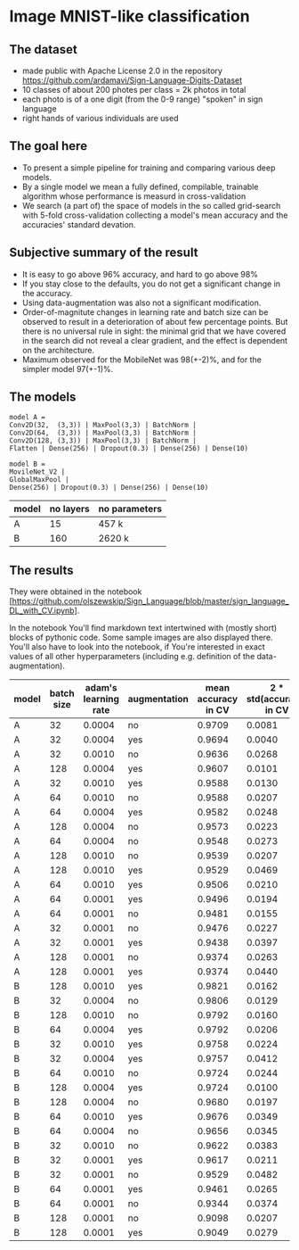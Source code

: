 # Image MNIST-like classification

## The dataset
* made public with Apache License 2.0 in the repository https://github.com/ardamavi/Sign-Language-Digits-Dataset
* 10 classes of about 200 photes per class = 2k photos in total
* each photo is of a one digit (from the 0-9 range) "spoken" in sign language
* right hands of various individuals are used
## The goal here
* To present a simple pipeline for training and comparing various deep models.
* By a single model we mean a fully defined, compilable, trainable algorithm whose performance is measurd in cross-validation
* We search (a part of) the space of models in the so called grid-search with 5-fold cross-validation collecting a model's mean accuracy and the accuracies' standard devation.

## Subjective summary of the result
* It is easy to go above 96% accuracy, and hard to go above 98%
* If you stay close to the defaults, you do not get a significant change in the accuracy.
* Using data-augmentation was also not a significant modification.
* Order-of-magnitute changes in learning rate and batch size can be observed to result in a deterioration of about few percentage points. But there is no universal rule in sight: the minimal grid that we have covered in the search did not reveal a clear gradient, and the effect is dependent on the architecture.
* Maximum observed for the MobileNet was 98(+-2)%, and for the simpler model 97(+-1)%.


## The models
```
model A =
Conv2D(32,  (3,3)) | MaxPool(3,3) | BatchNorm |
Conv2D(64,  (3,3)) | MaxPool(3,3) | BatchNorm |
Conv2D(128, (3,3)) | MaxPool(3,3) | BatchNorm |
Flatten | Dense(256) | Dropout(0.3) | Dense(256) | Dense(10)
```
```
model B =
MovileNet_V2 |
GlobalMaxPool |
Dense(256) | Dropout(0.3) | Dense(256) | Dense(10)
```
model | no layers | no parameters
--- | --- | ---
A | 15 | 457 k
B | 160 | 2620 k

## The results
They were obtained in the notebook [https://github.com/olszewskip/Sign_Language/blob/master/sign_language_DL_with_CV.ipynb].

In the notebook You'll find markdown text intertwined with (mostly short) blocks of pythonic code. Some sample images are also displayed there. You'll also have to look into the notebook, if You're interested in exact values of all other hyperparameters (including e.g. definition of the data-augmentation).

model | batch size | adam's learning rate | augmentation | mean accuracy in CV | 2 * std(accuracy) in CV
---   | ---        | ---                  | ---          | ---                 | ---
A |	32 |	0.0004 |	no |	0.9709 |	0.0081
A |	32 |	0.0004 |	yes |	0.9694 |	0.0040
A | 32 |	0.0010 |	no |	0.9636 |	0.0268
A |	128 |	0.0004 |	yes| 	0.9607 |	0.0101
A |	32 |	0.0010 |	yes |	0.9588 |	0.0130
A | 	64 |	0.0010 |	no |	0.9588 |	0.0207
A |	64 |	0.0004 |	yes |	0.9582 |	0.0248
A |	128 |	0.0004 |	no |	0.9573 |	0.0223
A |	64 |	0.0004 |	no |	0.9548 |	0.0273
A |	128 |	0.0010 |	no |	0.9539 |	0.0207
A |	128 |	0.0010 |	yes| 	0.9529 |	0.0469
A |	64 |	0.0010 |	yes| 	0.9506 |	0.0210
A |64 |	0.0001 |	yes |	0.9496 |	0.0194
A |64 |	0.0001 |	no 	|0.9481 |	0.0155
A |32 |	0.0001 |	no |	0.9476 |	0.0227
A |32 |	0.0001 |	yes |	0.9438 |	0.0397
A |	128 |	0.0001 |	no |	0.9374 |	0.0263
A |	128 |	0.0001 |	yes |	0.9374 |	0.0440
B |	128 |	0.0010 |	yes |	0.9821 |	0.0162
B |	32 |	0.0004 |	no |	0.9806 |	0.0129
B |	128 	|0.0010 	|no |	0.9792 |	0.0160
B |	64 |	0.0004 |	yes |	0.9792 |	0.0206
B |	32 |	0.0010 |	yes |	0.9758 |	0.0224
B |	32 |	0.0004 |	yes |	0.9757 |	0.0412
B |	64 |	0.0010 |	no |	0.9724 |	0.0244
B |	128 	|0.0004 |	yes |	0.9724 |	0.0100
B |	128 |	0.0004 |	no |	0.9680 |	0.0197
B |	64 |	0.0010 |	yes |	0.9676 |	0.0349
B |  64 	|0.0004 	|no |	0.9656 |	0.0345
B |	32 |	0.0010 |	no |	0.9622 |	0.0383
B |	32 |	0.0001 |	yes |	0.9617 |	0.0211
B |	32 |	0.0001 |	no |	0.9529 |	0.0482
B |	64 |	0.0001 |	yes |	0.9461 |	0.0265
B |	64 |	0.0001 |	no |	0.9344 |	0.0374
B |	128 |	0.0001 |	no |	0.9098 |	0.0207
B |	128 	|0.0001 |	yes |	0.9049 |	0.0279
